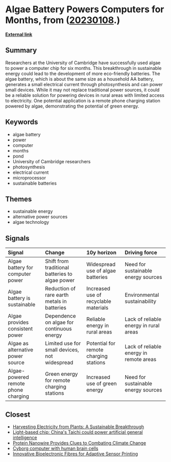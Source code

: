# __Algae Battery Powers Computers for Months__, from ([20230108](https://kghosh.substack.com/p/20230108).)

__[External link](https://www.inverse.com/input/tech/algae-battery-power-computer-research)__



## Summary

Researchers at the University of Cambridge have successfully used algae to power a computer chip for six months. This breakthrough in sustainable energy could lead to the development of more eco-friendly batteries. The algae battery, which is about the same size as a household AA battery, generates a small electrical current through photosynthesis and can power small devices. While it may not replace traditional power sources, it could be a reliable solution for powering devices in rural areas with limited access to electricity. One potential application is a remote phone charging station powered by algae, demonstrating the potential of green energy.

## Keywords

* algae battery
* power
* computer
* months
* pond
* University of Cambridge researchers
* photosynthesis
* electrical current
* microprocessor
* sustainable batteries

## Themes

* sustainable energy
* alternative power sources
* algae technology

## Signals

| Signal                              | Change                                          | 10y horizon                            | Driving force                           |
|:------------------------------------|:------------------------------------------------|:---------------------------------------|:----------------------------------------|
| Algae battery for computer power    | Shift from traditional batteries to algae power | Widespread use of algae batteries      | Need for sustainable energy sources     |
| Algae battery is sustainable        | Reduction of rare earth metals in batteries     | Increased use of recyclable materials  | Environmental sustainability            |
| Algae provides consistent power     | Dependence on algae for continuous energy       | Reliable energy in rural areas         | Lack of reliable energy in rural areas  |
| Algae as alternative power source   | Limited use for small devices, not widespread   | Potential for remote charging stations | Lack of reliable energy in remote areas |
| Algae-powered remote phone charging | Green energy for remote charging stations       | Increased use of green energy          | Need for sustainable energy sources     |

## Closest

* [Harvesting Electricity from Plants: A Sustainable Breakthrough](b84bf2742e851da35bfd23220e697b3c)
* [Light-based chip: China's Taichi could power artificial general intelligence](1aec7cb8723d807f5486e963a0eb6337)
* [Protein Nanowire Provides Clues to Combating Climate Change](b9bff2b9003a2ceb046c598703e0c939)
* [Cyborg computer with human brain cells](fe93f7419799d1706b4e7ce0a6adcb40)
* [Innovative Bioelectronic Fibres for Adaptive Sensor Printing](0370fcd11fe23fc06dd8784115da238b)